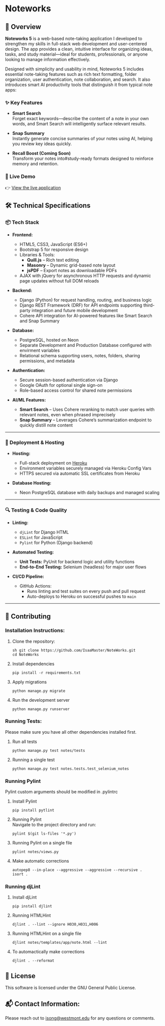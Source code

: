 # Noteworks

## 📖 Overview

**Noteworks 5** is a web-based note-taking application I developed to strengthen my skills in full-stack web development and user-centered design. The app provides a clean, intuitive interface for organizing ideas, tasks, and study material—ideal for students, professionals, or anyone looking to manage information effectively.

Designed with simplicity and usability in mind, Noteworks 5 includes essential note-taking features such as rich text formatting, folder organization, user authentication, note collaboration, and search. It also introduces smart AI productivity tools that distinguish it from typical note apps:

### ✨ Key Features

- **Smart Search**  
  Forget exact keywords—describe the content of a note in your own words, and Smart Search will intelligently surface relevant results.

- **Snap Summary**  
  Instantly generate concise summaries of your notes using AI, helping you review key ideas quickly.

- **Recall Boost (Coming Soon)**  
  Transform your notes into#study-ready formats designed to reinforce memory and retention.

### 🚀 Live Demo

👉 [View the live application](https://noteworks5.herokuapp.com/)

## 🛠️ Technical Specifications

### 📦 Tech Stack

- **Frontend:**
  - HTML5, CSS3, JavaScript (ES6+)
  - Bootstrap 5 for responsive design
  - Libraries & Tools:
    - **Quill.js** – Rich text editing
    - **Masonry** – Dynamic grid-based note layout
    - **jsPDF** – Export notes as downloadable PDFs
  - AJAX with jQuery for asynchronous HTTP requests and dynamic page updates without full DOM reloads

- **Backend:**
  - Django (Python) for request handling, routing, and business logic
  - Django REST Framework (DRF) for API endpoints supporting third-party integration and future mobile development
  - Cohere API integration for AI-powered features like Smart Search and Snap Summary

- **Database:**
  - PostgreSQL, hosted on Neon
  - Separate Development and Production Database configured with envirment variables
  - Relational schema supporting users, notes, folders, sharing permissions, and metadata

- **Authentication:**
  - Secure session-based authentication via Django
  - Google OAuth for optional single sign-on
  - Role-based access control for shared note permissions

- **AI/ML Features:**
  - **Smart Search** – Uses Cohere reranking to match user queries with relevant notes, even when phrased imprecisely
  - **Snap Summary** – Leverages Cohere’s summarization endpoint to quickly distill note content

---

### 🚀 Deployment & Hosting

- **Hosting:**  
  - Full-stack deployment on [Heroku](https://noteworks5.herokuapp.com/)
  - Environment variables securely managed via Heroku Config Vars
  - HTTPS secured via automatic SSL certificates from Heroku

- **Database Hosting:**  
  - Neon PostgreSQL database with daily backups and managed scaling

---

### 🔍 Testing & Code Quality

- **Linting:**
  - `djLint` for Django HTML
  - `ESLint` for JavaScript
  - `Pylint` for Python (Django backend)

- **Automated Testing:**
  - **Unit Tests:** PyUnit for backend logic and utility functions
  - **End-to-End Testing:** Selenium (headless) for major user flows

- **CI/CD Pipeline:**
  - GitHub Actions:
    - Runs linting and test suites on every push and pull request
    - Auto-deploys to Heroku on successful pushes to `main`

---

## 🤝 Contributing
### Installation Instructions: 
1. Clone the repository:
   ```
   sh git clone https://github.com/IsaaMaster/NoteWorks.git
   cd NoteWorks
2. Install dependencies
   ```
   pip install -r requirements.txt
3. Apply migrations
   ```
   python manage.py migrate
4. Run the development server
   ```
   python manage.py runserver
### Running Tests: 
Please make sure you have all other dependencies installed first. 
1. Run all tests
   ```
   python manage.py test notes/tests
2. Running a single test
   ```
   python manage.py test notes.tests.test_selenium_notes
### Running Pylint
Pylint custom arguments should be modified in .pylintrc
1. Install Pylint
   ```
   pip install pytlint
2. Running Pylint  
   Navigate to the project directory and run:
   ```
   pylint $(git ls-files '*.py')
3. Running Pylint on a single file
   ```
   pylint notes/views.py
4. Make automatic corrections
   ```
   autopep8 --in-place --aggressive --aggressive --recursive .
   isort .
### Running djLint
1. Install djLint
   ```
   pip install djlint
2. Running HTMLHint
   ```
   djlint . --lint --ignore H030,H031,H006
3. Running HTMLHint on a single file
   ```
   djlint notes/templates/app/note.html --lint
4. To automactically make corrections
   ```
   djlint . --reformat
## 📄 License
This software is licensed under the GNU General Public License. 

## 📬 Contact Information: 
Please reach out to isong@westmont.edu for any questions or comments. 
